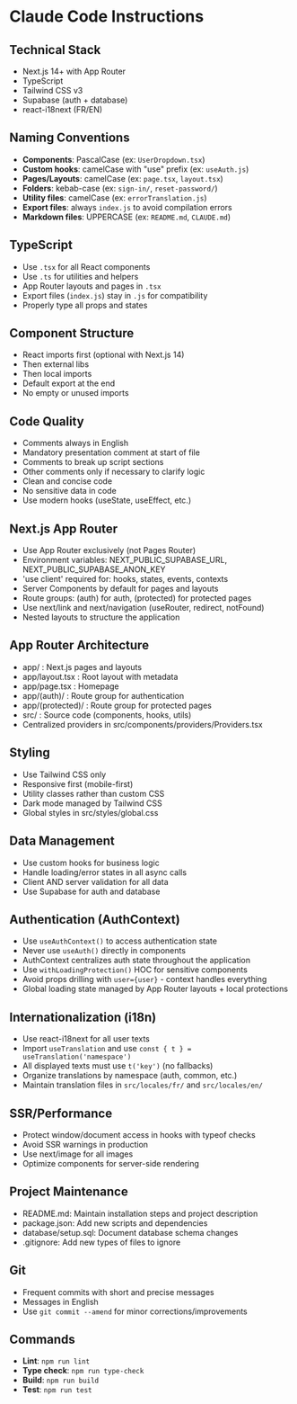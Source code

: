 # Claude Code Instructions

## Technical Stack
- Next.js 14+ with App Router
- TypeScript
- Tailwind CSS v3
- Supabase (auth + database)
- react-i18next (FR/EN)

## Naming Conventions
- **Components**: PascalCase (ex: `UserDropdown.tsx`)
- **Custom hooks**: camelCase with "use" prefix (ex: `useAuth.js`)
- **Pages/Layouts**: camelCase (ex: `page.tsx`, `layout.tsx`)
- **Folders**: kebab-case (ex: `sign-in/`, `reset-password/`)
- **Utility files**: camelCase (ex: `errorTranslation.js`)
- **Export files**: always `index.js` to avoid compilation errors
- **Markdown files**: UPPERCASE (ex: `README.md`, `CLAUDE.md`)

## TypeScript
- Use `.tsx` for all React components
- Use `.ts` for utilities and helpers
- App Router layouts and pages in `.tsx`
- Export files (`index.js`) stay in `.js` for compatibility
- Properly type all props and states

## Component Structure
- React imports first (optional with Next.js 14)
- Then external libs
- Then local imports
- Default export at the end
- No empty or unused imports

## Code Quality
- Comments always in English
- Mandatory presentation comment at start of file
- Comments to break up script sections
- Other comments only if necessary to clarify logic
- Clean and concise code
- No sensitive data in code
- Use modern hooks (useState, useEffect, etc.)

## Next.js App Router
- Use App Router exclusively (not Pages Router)
- Environment variables: NEXT_PUBLIC_SUPABASE_URL, NEXT_PUBLIC_SUPABASE_ANON_KEY
- 'use client' required for: hooks, states, events, contexts
- Server Components by default for pages and layouts
- Route groups: (auth) for auth, (protected) for protected pages
- Use next/link and next/navigation (useRouter, redirect, notFound)
- Nested layouts to structure the application

## App Router Architecture
- app/ : Next.js pages and layouts
- app/layout.tsx : Root layout with metadata
- app/page.tsx : Homepage
- app/(auth)/ : Route group for authentication
- app/(protected)/ : Route group for protected pages
- src/ : Source code (components, hooks, utils)
- Centralized providers in src/components/providers/Providers.tsx

## Styling
- Use Tailwind CSS only
- Responsive first (mobile-first)
- Utility classes rather than custom CSS
- Dark mode managed by Tailwind CSS
- Global styles in src/styles/global.css

## Data Management
- Use custom hooks for business logic
- Handle loading/error states in all async calls
- Client AND server validation for all data
- Use Supabase for auth and database

## Authentication (AuthContext)
- Use `useAuthContext()` to access authentication state
- Never use `useAuth()` directly in components
- AuthContext centralizes auth state throughout the application
- Use `withLoadingProtection()` HOC for sensitive components
- Avoid props drilling with `user={user}` - context handles everything
- Global loading state managed by App Router layouts + local protections

## Internationalization (i18n)
- Use react-i18next for all user texts
- Import `useTranslation` and use `const { t } = useTranslation('namespace')`
- All displayed texts must use `t('key')` (no fallbacks)
- Organize translations by namespace (auth, common, etc.)
- Maintain translation files in `src/locales/fr/` and `src/locales/en/`

## SSR/Performance
- Protect window/document access in hooks with typeof checks
- Avoid SSR warnings in production
- Use next/image for all images
- Optimize components for server-side rendering

## Project Maintenance
- README.md: Maintain installation steps and project description
- package.json: Add new scripts and dependencies
- database/setup.sql: Document database schema changes
- .gitignore: Add new types of files to ignore

## Git
- Frequent commits with short and precise messages
- Messages in English
- Use `git commit --amend` for minor corrections/improvements

## Commands
- **Lint**: `npm run lint`
- **Type check**: `npm run type-check`
- **Build**: `npm run build`
- **Test**: `npm run test`